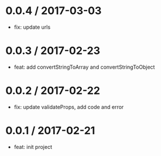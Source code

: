 0.0.4 / 2017-03-03
==================

* fix: update urls

0.0.3 / 2017-02-23
==================

* feat: add convertStringToArray and convertStringToObject

0.0.2 / 2017-02-22
==================

* fix: update validateProps, add code and error

0.0.1 / 2017-02-21
==================

* feat: init project
